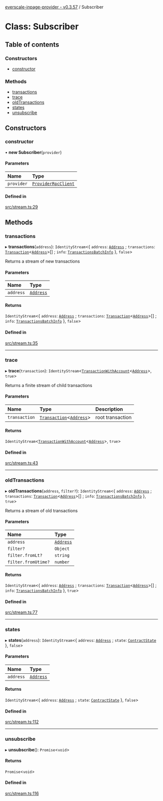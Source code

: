 [everscale-inpage-provider - v0.3.57](../README.md) / Subscriber

# Class: Subscriber

## Table of contents

### Constructors

- [constructor](Subscriber.md#constructor)

### Methods

- [transactions](Subscriber.md#transactions)
- [trace](Subscriber.md#trace)
- [oldTransactions](Subscriber.md#oldtransactions)
- [states](Subscriber.md#states)
- [unsubscribe](Subscriber.md#unsubscribe)

## Constructors

### constructor

• **new Subscriber**(`provider`)

#### Parameters

| Name       | Type                                        |
| :--------- | :------------------------------------------ |
| `provider` | [`ProviderRpcClient`](ProviderRpcClient.md) |

#### Defined in

[src/stream.ts:29](https://github.com/Broxus/everscale-inpage-provider/blob/14e397c/src/stream.ts#L29)

## Methods

### transactions

▸ **transactions**(`address`): `IdentityStream`<{ `address`: [`Address`](Address.md) ; `transactions`: [`Transaction`](../README.md#transaction)<[`Address`](Address.md)\>[] ; `info`: [`TransactionsBatchInfo`](../README.md#transactionsbatchinfo) }, `false`\>

Returns a stream of new transactions

#### Parameters

| Name      | Type                    |
| :-------- | :---------------------- |
| `address` | [`Address`](Address.md) |

#### Returns

`IdentityStream`<{ `address`: [`Address`](Address.md) ; `transactions`: [`Transaction`](../README.md#transaction)<[`Address`](Address.md)\>[] ; `info`: [`TransactionsBatchInfo`](../README.md#transactionsbatchinfo) }, `false`\>

#### Defined in

[src/stream.ts:35](https://github.com/Broxus/everscale-inpage-provider/blob/14e397c/src/stream.ts#L35)

---

### trace

▸ **trace**(`transaction`): `IdentityStream`<[`TransactionWithAccount`](../README.md#transactionwithaccount)<[`Address`](Address.md)\>, `true`\>

Returns a finite stream of child transactions

#### Parameters

| Name          | Type                                                                | Description      |
| :------------ | :------------------------------------------------------------------ | :--------------- |
| `transaction` | [`Transaction`](../README.md#transaction)<[`Address`](Address.md)\> | root transaction |

#### Returns

`IdentityStream`<[`TransactionWithAccount`](../README.md#transactionwithaccount)<[`Address`](Address.md)\>, `true`\>

#### Defined in

[src/stream.ts:43](https://github.com/Broxus/everscale-inpage-provider/blob/14e397c/src/stream.ts#L43)

---

### oldTransactions

▸ **oldTransactions**(`address`, `filter?`): `IdentityStream`<{ `address`: [`Address`](Address.md) ; `transactions`: [`Transaction`](../README.md#transaction)<[`Address`](Address.md)\>[] ; `info`: [`TransactionsBatchInfo`](../README.md#transactionsbatchinfo) }, `true`\>

Returns a stream of old transactions

#### Parameters

| Name                | Type                    |
| :------------------ | :---------------------- |
| `address`           | [`Address`](Address.md) |
| `filter?`           | `Object`                |
| `filter.fromLt?`    | `string`                |
| `filter.fromUtime?` | `number`                |

#### Returns

`IdentityStream`<{ `address`: [`Address`](Address.md) ; `transactions`: [`Transaction`](../README.md#transaction)<[`Address`](Address.md)\>[] ; `info`: [`TransactionsBatchInfo`](../README.md#transactionsbatchinfo) }, `true`\>

#### Defined in

[src/stream.ts:77](https://github.com/Broxus/everscale-inpage-provider/blob/14e397c/src/stream.ts#L77)

---

### states

▸ **states**(`address`): `IdentityStream`<{ `address`: [`Address`](Address.md) ; `state`: [`ContractState`](../interfaces/ContractState.md) }, `false`\>

#### Parameters

| Name      | Type                    |
| :-------- | :---------------------- |
| `address` | [`Address`](Address.md) |

#### Returns

`IdentityStream`<{ `address`: [`Address`](Address.md) ; `state`: [`ContractState`](../interfaces/ContractState.md) }, `false`\>

#### Defined in

[src/stream.ts:112](https://github.com/Broxus/everscale-inpage-provider/blob/14e397c/src/stream.ts#L112)

---

### unsubscribe

▸ **unsubscribe**(): `Promise`<`void`\>

#### Returns

`Promise`<`void`\>

#### Defined in

[src/stream.ts:116](https://github.com/Broxus/everscale-inpage-provider/blob/14e397c/src/stream.ts#L116)

